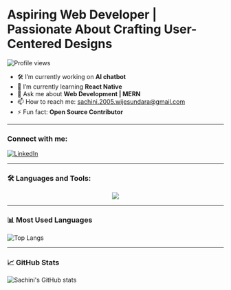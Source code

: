 # Aspiring Web Developer | Passionate About Crafting User-Centered Designs

![Profile views](https://komarev.com/ghpvc/?username=sachini-wijesundara&label=Profile%20views&color=0e75b6&style=flat)

- 🛠 I’m currently working on **AI chatbot**
- 🌱 I’m currently learning **React Native**
- 💬 Ask me about **Web Development | MERN**
- 📫 How to reach me: [sachini.2005.wijesundara@gmail.com](mailto:sachini.2005.wijesundara@gmail.com)
- ⚡ Fun fact: **Open Source Contributor**

---

### Connect with me:

[![LinkedIn](https://img.shields.io/badge/LinkedIn-blue?logo=linkedin&style=for-the-badge)](https://www.linkedin.com/in/sachini-wijesundara-b63404327)

---

### 🛠 Languages and Tools:

<div align="center">
  <img src="https://skillicons.dev/icons?i=arduino,bootstrap,c,cs,css,docker,express,firebase,flutter,git,html,ai,java,javascript,linux,mongodb,mysql,nodejs,oracle,php,py,react" />
</div>

---

### 📊 Most Used Languages

![Top Langs](https://github-readme-stats.vercel.app/api/top-langs/?username=sachini-wijesundara&layout=compact&theme=radical)

---

### 📈 GitHub Stats

![Sachini's GitHub stats](https://github-readme-stats.vercel.app/api?username=sachini-wijesundara&show_icons=true&theme=radical)

